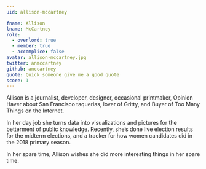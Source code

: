 ```yaml
---
uid: allison-mccartney

fname: Allison
lname: McCartney
role:
  - overlord: true
  - member: true
  - accomplice: false
avatar: allison-mccartney.jpg
twitter: anmccartney
github: amccartney
quote: Quick someone give me a good quote
score: 1
---
```


Allison is a journalist, developer, designer, occasional printmaker, Opinion Haver about San Francisco taquerias, lover of Gritty, and Buyer of Too Many Things on the Internet.

In her day job she turns data into visualizations and pictures for the betterment of public knowledge. Recently, she’s done live election results for the midterm elections, and a tracker for how women candidates did in the 2018 primary season.

In her spare time, Allison wishes she did more interesting things in her spare time.
